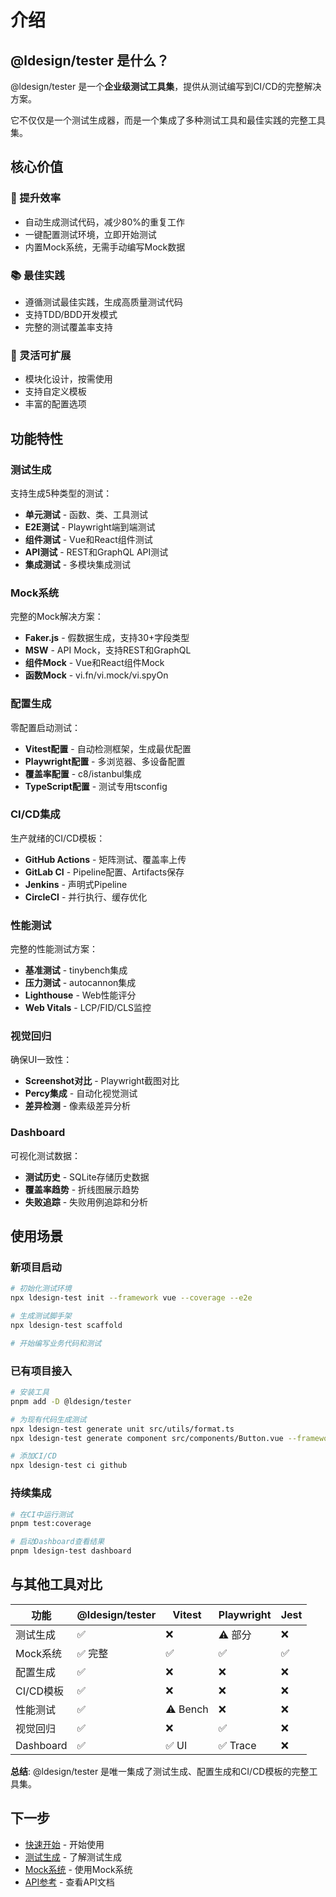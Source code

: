 # 介绍

## @ldesign/tester 是什么？

@ldesign/tester 是一个**企业级测试工具集**，提供从测试编写到CI/CD的完整解决方案。

它不仅仅是一个测试生成器，而是一个集成了多种测试工具和最佳实践的完整工具集。

## 核心价值

### 🚀 提升效率

- 自动生成测试代码，减少80%的重复工作
- 一键配置测试环境，立即开始测试
- 内置Mock系统，无需手动编写Mock数据

### 📚 最佳实践

- 遵循测试最佳实践，生成高质量测试代码
- 支持TDD/BDD开发模式
- 完整的测试覆盖率支持

### 🔧 灵活可扩展

- 模块化设计，按需使用
- 支持自定义模板
- 丰富的配置选项

## 功能特性

### 测试生成

支持生成5种类型的测试：

- **单元测试** - 函数、类、工具测试
- **E2E测试** - Playwright端到端测试
- **组件测试** - Vue和React组件测试
- **API测试** - REST和GraphQL API测试
- **集成测试** - 多模块集成测试

### Mock系统

完整的Mock解决方案：

- **Faker.js** - 假数据生成，支持30+字段类型
- **MSW** - API Mock，支持REST和GraphQL
- **组件Mock** - Vue和React组件Mock
- **函数Mock** - vi.fn/vi.mock/vi.spyOn

### 配置生成

零配置启动测试：

- **Vitest配置** - 自动检测框架，生成最优配置
- **Playwright配置** - 多浏览器、多设备配置
- **覆盖率配置** - c8/istanbul集成
- **TypeScript配置** - 测试专用tsconfig

### CI/CD集成

生产就绪的CI/CD模板：

- **GitHub Actions** - 矩阵测试、覆盖率上传
- **GitLab CI** - Pipeline配置、Artifacts保存
- **Jenkins** - 声明式Pipeline
- **CircleCI** - 并行执行、缓存优化

### 性能测试

完整的性能测试方案：

- **基准测试** - tinybench集成
- **压力测试** - autocannon集成
- **Lighthouse** - Web性能评分
- **Web Vitals** - LCP/FID/CLS监控

### 视觉回归

确保UI一致性：

- **Screenshot对比** - Playwright截图对比
- **Percy集成** - 自动化视觉测试
- **差异检测** - 像素级差异分析

### Dashboard

可视化测试数据：

- **测试历史** - SQLite存储历史数据
- **覆盖率趋势** - 折线图展示趋势
- **失败追踪** - 失败用例追踪和分析

## 使用场景

### 新项目启动

```bash
# 初始化测试环境
npx ldesign-test init --framework vue --coverage --e2e

# 生成测试脚手架
npx ldesign-test scaffold

# 开始编写业务代码和测试
```

### 已有项目接入

```bash
# 安装工具
pnpm add -D @ldesign/tester

# 为现有代码生成测试
npx ldesign-test generate unit src/utils/format.ts
npx ldesign-test generate component src/components/Button.vue --framework vue

# 添加CI/CD
npx ldesign-test ci github
```

### 持续集成

```bash
# 在CI中运行测试
pnpm test:coverage

# 启动Dashboard查看结果
pnpm ldesign-test dashboard
```

## 与其他工具对比

| 功能 | @ldesign/tester | Vitest | Playwright | Jest |
|------|----------------|--------|-----------|------|
| 测试生成 | ✅ | ❌ | ⚠️ 部分 | ❌ |
| Mock系统 | ✅ 完整 | ✅ | ✅ | ✅ |
| 配置生成 | ✅ | ❌ | ❌ | ❌ |
| CI/CD模板 | ✅ | ❌ | ❌ | ❌ |
| 性能测试 | ✅ | ⚠️ Bench | ❌ | ❌ |
| 视觉回归 | ✅ | ❌ | ✅ | ❌ |
| Dashboard | ✅ | ✅ UI | ✅ Trace | ❌ |

**总结**: @ldesign/tester 是唯一集成了测试生成、配置生成和CI/CD模板的完整工具集。

## 下一步

- [快速开始](/guide/getting-started) - 开始使用
- [测试生成](/guide/test-generation) - 了解测试生成
- [Mock系统](/guide/mock-system) - 使用Mock系统
- [API参考](/api/) - 查看API文档



